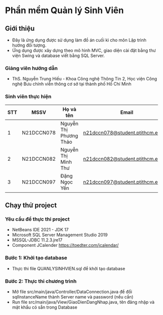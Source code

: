 
# Phần mềm Quản lý Sinh Viên

## Giới thiệu

* Đây là ứng dụng được sử dụng làm đồ án cuối kì cho môn Lập trình hướng đối tượng.
* Ứng dụng được xây dựng theo mô hình MVC, giao diện cài đặt bằng thư viện Swing và database viết bằng SQL Server. 

### Giảng viên hướng dẫn

* ThS. Nguyễn Trung Hiếu - Khoa Công nghệ Thông Tin 2, Học viện Công nghệ Bưu chính viễn thông cơ sở tại thành phố Hồ Chí Minh

### Sinh viên thực hiện

|**STT**|**MSSV**  |  **Họ và tên**       |       **Email**                 |
|-------|----------|----------------------|---------------------------------|
|   1   |N21DCCN078|Nguyễn Thị Phương Thảo|n21dccn078@student.ptithcm.edu.vn|
|   2   |N21DCCN082|Nguyễn Thị Minh Thư   |n21dccn082@student.ptithcm.edu.vn|
|   3   |N21DCCN097|Đặng Ngọc Yến         |n21dccn097@student.ptithcm.edu.vn|

## Chạy thử project

### Yêu cầu để thực thi project

* NetBeans IDE 2021 - JDK 17
* Microsoft SQL Server Management Studio 2019
* MSSQL-JDBC <version> 11.2.3.jre17
* Component JCalender https://toedter.com/jcalendar/
  
### Bước 1: Khởi tạo database

* Thực thi file QUANLYSINHVIEN.sql để khởi tạo database

### Bước 2: Thực thi chương trình

* Mở file src/main/java/Controller/DataConnection.java để đổi sqlInstanceName thành Server name và password (nếu cần)
* Run file src/main/java/View/GiaoDienDangNhap.java, tên đăng nhập và mật khẩu có sẵn trong Database 
